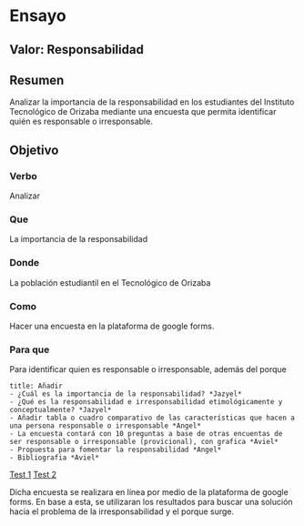 # Ensayo
## Valor: Responsabilidad
## Resumen
Analizar la importancia de la responsabilidad en los estudiantes del Instituto Tecnológico de Orizaba mediante una encuesta que permita identificar quién es responsable o irresponsable.
## Objetivo
### Verbo
Analizar
### Que
La importancia de la responsabilidad
### Donde 
La población estudiantil en el Tecnológico de Orizaba
### Como 
Hacer una encuesta en la plataforma de google forms.
### Para que
Para identificar quien es responsable o irresponsable, además del porque


~~~ ad-tip
title: Añadir
- ¿Cuál es la importancia de la responsabilidad? *Jazyel*
- ¿Qué es la responsabilidad e irresponsabilidad etimológicamente y conceptualmente? *Jazyel*
- Añadir tabla o cuadro comparativo de las características que hacen a una persona responsable o irresponsable *Angel*
- La encuesta contará con 10 preguntas a base de otras encuentas de ser responsable o irresponsable (provicional), con grafica *Aviel*
- Propuesta para fomentar la responsabilidad *Angel*
- Bibliografia *Aviel*
~~~

[Test 1](https://www.oocities.org/psicoresumenes_2/tests/responsabilidad.htm?20249)
[Test 2](https://madurezpsicologica.com/test-de-rotter-conocer-tu-responsabilidad/)

Dicha encuesta se realizara en línea por medio de la plataforma de google forms. En base a esta, se utilizaran los resultados para buscar una solución hacia el problema de la irresponsabilidad y el porque surge.
